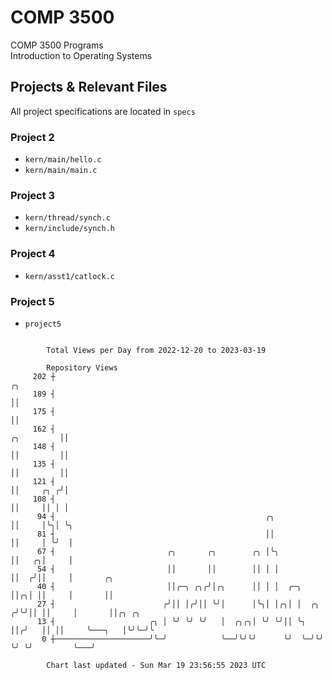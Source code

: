 # COMP 3500
COMP 3500 Programs  
Introduction to Operating Systems  
## Projects & Relevant Files
All project specifications are located in `specs`
### Project 2
- `kern/main/hello.c`
- `kern/main/main.c`
### Project 3
- `kern/thread/synch.c`
- `kern/include/synch.h`
### Project 4
- `kern/asst1/catlock.c`
### Project 5
- `project5`

```

        Total Views per Day from 2022-12-20 to 2023-03-19

        Repository Views
     202 ┼                                                                        ╭╮
     189 ┤                                                                        ││
     175 ┤                                                                        ││
     162 ┤                                                             ╭╮         ││
     148 ┤                                                             ││         ││
     135 ┤                                                             ││         ││
     121 ┤                                                             ││     ╭╮ ╭╯│
     108 ┤                                                             ││     ││ │ │
      94 ┤                                               ╭╮            ││     │╰╮│ ╰╮
      81 ┤                                               ││            ││     │ ╰╯  │
      67 ┤                         ╭╮       ╭╮        ╭╮ │╰╮           ││   ╭╮│     │
      54 ┤                         ││       ││        ││ │ │           ││  ╭╯││     │       ╭╮
      40 ┤                         ││╭─╮ ╭╮╭╯│╭╮      ││ │ │  ╭─╮      ││╭╮│ ││     │       ││
      27 ┤                        ╭╯││ │╭╯││ ╰╯│      │╰╮│ │╭╮│ │  ╭╮ ╭╯╰╯││ ││     │       ││╭╮ ╭╮
      13 ┤                     ╭╮ │ ╰╯ ╰╯ ╰╯   │  ╭╮╭╮│ ╰╯ ╰╯││ ╰╮ ││╭╯   ││ ││     ╰───╮   │╰╯╰─╯╰
       0 ┼─────────────────────╯╰─╯            ╰──╯╰╯╰╯      ╰╯  ╰─╯╰╯    ╰╯ ╰╯         ╰───╯

        Chart last updated - Sun Mar 19 23:56:55 2023 UTC
        
```
